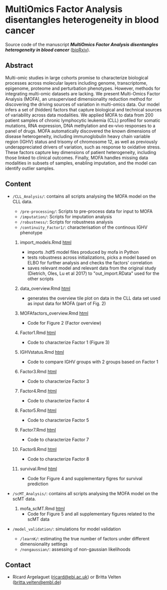 MultiOmics Factor Analysis disentangles heterogeneity in blood cancer
=========

Source code of the manuscript ***MultiOmics Factor Analysis disentangles heterogeneity in blood cancer*** ([bioRxiv](https://www.biorxiv.org/content/early/2017/11/10/217554)).

Abstract
--------
Multi-omic studies in large cohorts promise to characterize biological processes across molecular layers including genome, transcriptome, epigenome, proteome and perturbation phenotypes. However, methods for integrating multi-omic datasets are lacking. We present Multi-Omics Factor Analysis (MOFA), an unsupervised dimensionality reduction method for discovering the driving sources of variation in multi-omics data. Our model infers a set of (hidden) factors that capture biological and technical sources of variability across data modalities. We applied MOFA to data from 200 patient samples of chronic lymphocytic leukemia (CLL) profiled for somatic mutations, RNA expression, DNA methylation and ex-vivo responses to a panel of drugs. MOFA automatically discovered the known dimensions of disease heterogeneity, including immunoglobulin heavy chain variable region (IGHV) status and trisomy of chromosome 12, as well as previously underappreciated drivers of variation, such as response to oxidative stress. These factors capture key dimensions of patient heterogeneity, including those linked to clinical outcomes. Finally, MOFA handles missing data modalities in subsets of samples, enabling imputation, and the model can identify outlier samples.


Content
-------
* `/CLL_Analysis/`: contains all scripts analysing the MOFA model on the CLL data.

    * `/pre-processing/`: Scripts to pre-process data for input to MOFA
    * `/imputation/`: Scripts for imputation analysis
    * `/robustness/`: Scripts for robustness analysis
    * `/continuity_Factor1/`: characterisation of the continous IGHV phenotype
    
    1) import_models.Rmd [html](CLL_Analysis/import_models.html)
        * imports .hdf5 model files produced by mofa in Python
        * tests robustness across initializations, picks a model based on ELBO for further analysis and checks the factors' correlation
        * saves relevant model and relevant data from the original study (Dietrich, Oles, Lu et al 2017) to "out_import.RData" used for the other scripts

    2) data_overview.Rmd [html](CLL_Analysis/data_overview.html)
        * generates the overview tile plot on data in the CLL data set used as input data for MOFA (part of Fig. 2)

    3) MOFAfactors_overview.Rmd  [html](CLL_Analysis/MOFAfactors_overview.html)
        * Code for Figure 2 (Factor overview)

    4) Factor1.Rmd  [html](CLL_Analysis/Factor1.html)
        * Code to characterize Factor 1 (Figure 3)
    
    5) IGHVstatus.Rmd  [html](CLL_Analysis/IGHVstatus.html)
        * Code to compare IGHV groups with 2 groups based on Factor 1
        
    6) Factor3.Rmd  [html](CLL_Analysis/Factor3.html)
        * Code to characterize Factor 3
    
    7) Factor4.Rmd  [html](CLL_Analysis/Factor4.html)
        * Code to characterize Factor 4
        
    7) Factor5.Rmd  [html](CLL_Analysis/Factor5.html)
        * Code to characterize Factor 5

    7) Factor7.Rmd  [html](CLL_Analysis/Factor7.html)
        * Code to characterize Factor 7

    8) Factor8.Rmd  [html](CLL_Analysis/Factor8.html)
        * Code to characterize Factor 8
    
    9) survival.Rmd  [html](CLL_Analysis/survival.html)
        * Code for Figure 4 and supplementary figres for survival prediction

* `/scMT_Analysis/`: contains all scripts analysing the MOFA model on the scMT data.
    1) mofa_scMT.Rmd  [html](CLL_Analysis/survival.html)
        * Code for Figure 5 and all supplementary figures related to the scMT data

* `/model_validation/`: simulations for model validation
    * `/learnK/`: estimating the true number of factors under different dimensionality settings
    * `/nongaussian/`: assessing of non-gaussian likelihoods


Contact
-------
* Ricard Argelaguet (ricard@ebi.ac.uk) or Britta Velten (britta.velten@embl.de)
